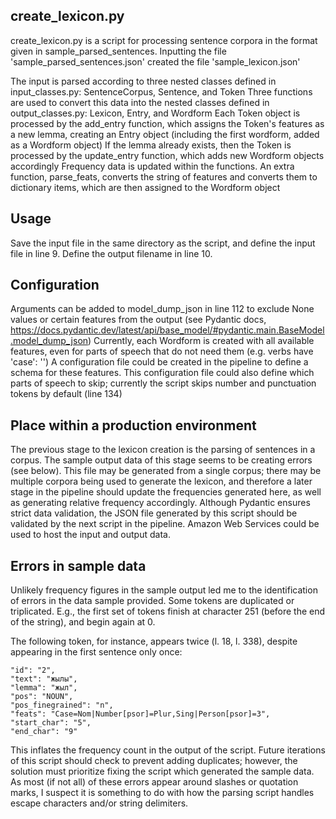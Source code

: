## create_lexicon.py

create_lexicon.py is a script for processing sentence corpora in the format given in sample_parsed_sentences.
Inputting the file 'sample_parsed_sentences.json' created the file 'sample_lexicon.json'

The input is parsed according to three nested classes defined in input_classes.py: SentenceCorpus, Sentence, and Token
Three functions are used to convert this data into the nested classes defined in output_classes.py: Lexicon, Entry, and Wordform
Each Token object is processed by the add_entry function, which assigns the Token's features as a new lemma, creating an Entry object (including the first wordform, added as a Wordform object)
If the lemma already exists, then the Token is processed by the update_entry function, which adds new Wordform objects accordingly
Frequency data is updated within the functions.
An extra function, parse_feats, converts the string of features and converts them to dictionary items, which are then assigned to the Wordform object

## Usage

Save the input file in the same directory as the script, and define the input file in line 9.
Define the output filename in line 10.

## Configuration

Arguments can be added to model_dump_json in line 112 to exclude None values or certain features from the output
(see Pydantic docs, https://docs.pydantic.dev/latest/api/base_model/#pydantic.main.BaseModel.model_dump_json)
Currently, each Wordform is created with all available features, even for parts of speech that do not need them (e.g. verbs have 'case': '')
A configuration file could be created in the pipeline to define a schema for these features.
This configuration file could also define which parts of speech to skip; currently the script skips number and punctuation tokens by default (line 134)

## Place within a production environment

The previous stage to the lexicon creation is the parsing of sentences in a corpus. The sample output data of this stage seems to be creating errors (see below).
This file may be generated from a single corpus; there may be multiple corpora being used to generate the lexicon, and therefore a later stage in the pipeline should update the frequencies generated here, as well as generating relative frequency accordingly.
Although Pydantic ensures strict data validation, the JSON file generated by this script should be validated by the next script in the pipeline.
Amazon Web Services could be used to host the input and output data.

## Errors in sample data

Unlikely frequency figures in the sample output led me to the identification of errors in the data sample provided.
Some tokens are duplicated or triplicated. E.g., the first set of tokens finish at character 251 (before the end of the string), and begin again at 0.

The following token, for instance, appears twice (l. 18, l. 338), despite appearing in the first sentence only once:

```
"id": "2",
"text": "жылы",
"lemma": "жыл",
"pos": "NOUN",
"pos_finegrained": "n",
"feats": "Case=Nom|Number[psor]=Plur,Sing|Person[psor]=3",
"start_char": "5",
"end_char": "9"
```

This inflates the frequency count in the output of the script. Future iterations of this script should check to prevent adding duplicates;
however, the solution must prioritize fixing the script which generated the sample data.
As most (if not all) of these errors appear around slashes or quotation marks, I suspect it is something to do with how the parsing script handles escape characters and/or string delimiters.
